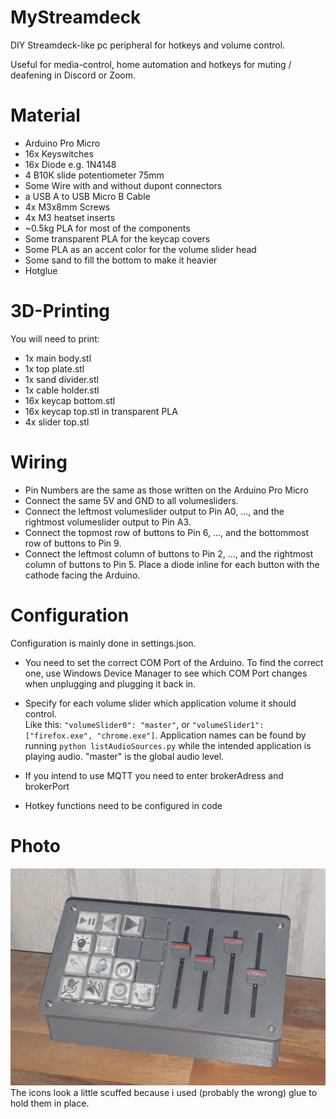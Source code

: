 # MyStreamdeck
DIY Streamdeck-like pc peripheral for hotkeys and volume control.  

Useful for media-control, home automation and hotkeys for muting / deafening in Discord or Zoom.

# Material
- Arduino Pro Micro
- 16x Keyswitches
- 16x Diode e.g. 1N4148
- 4 B10K slide potentiometer 75mm
- Some Wire with and without dupont connectors
- a USB A to USB Micro B Cable 
- 4x M3x8mm Screws
- 4x M3 heatset inserts
- ~0.5kg PLA for most of the components
- Some transparent PLA for the keycap covers
- Some PLA as an accent color for the volume slider head
- Some sand to fill the bottom to make it heavier
- Hotglue

# 3D-Printing
 You will need to print:
 - 1x main body.stl
 - 1x top plate.stl
 - 1x sand divider.stl
 - 1x cable holder.stl
 - 16x keycap bottom.stl
 - 16x keycap top.stl in transparent PLA
 - 4x slider top.stl

# Wiring
- Pin Numbers are the same as those written on the Arduino Pro Micro
- Connect the same 5V and GND to all volumesliders. 
- Connect the leftmost volumeslider output to Pin A0, ..., and the rightmost volumeslider output to Pin A3.
- Connect the topmost row of buttons to Pin 6, ..., and the bottommost row of buttons to Pin 9.
- Connect the leftmost column of buttons to Pin 2, ..., and the rightmost column of buttons to Pin 5. Place a diode inline for each button with the cathode facing the Arduino.

# Configuration
Configuration is mainly done in settings.json.  
- You need to set the correct COM Port of the Arduino. To find the correct one, use Windows Device Manager to see which COM Port changes when unplugging and plugging it back in.

- Specify for each volume slider which application volume it should control.    
Like this: `"volumeSlider0": "master"`, or `"volumeSlider1": ["firefox.exe", "chrome.exe"]`.
Application names can be found by running `python listAudioSources.py` while the intended application is playing audio. "master" is the global audio level.
- If you intend to use MQTT you need to enter brokerAdress and brokerPort

- Hotkey functions need to be configured in code

# Photo

![GUI Screenshot](photo.jpg)
The icons look a little scuffed because i used (probably the wrong) glue to hold them in place.